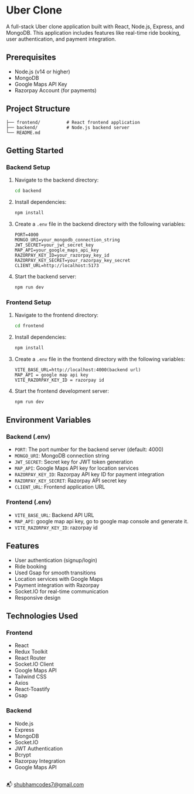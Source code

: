 # Uber Clone

A full-stack Uber clone application built with React, Node.js, Express, and MongoDB. This application includes features like real-time ride booking, user authentication, and payment integration.

## Prerequisites

- Node.js (v14 or higher)
- MongoDB
- Google Maps API Key
- Razorpay Account (for payments)

## Project Structure

```
├── frontend/          # React frontend application
├── backend/           # Node.js backend server
└── README.md
```

## Getting Started

### Backend Setup

1. Navigate to the backend directory:
   ```bash
   cd backend
   ```

2. Install dependencies:
   ```bash
   npm install
   ```

3. Create a `.env` file in the backend directory with the following variables:
   ```
   PORT=4000
   MONGO_URI=your_mongodb_connection_string
   JWT_SECRET=your_jwt_secret_key
   MAP_API=your_google_maps_api_key
   RAZORPAY_KEY_ID=your_razorpay_key_id
   RAZORPAY_KEY_SECRET=your_razorpay_key_secret
   CLIENT_URL=http://localhost:5173
   ```

4. Start the backend server:
   ```bash
   npm run dev
   ```

### Frontend Setup

1. Navigate to the frontend directory:
   ```bash
   cd frontend
   ```

2. Install dependencies:
   ```bash
   npm install
   ```

3. Create a `.env` file in the frontend directory with the following variables:
   ```
   VITE_BASE_URL=http://localhost:4000(backend url)
   MAP_API = google map api key
   VITE_RAZORPAY_KEY_ID = razorpay id
   ```

4. Start the frontend development server:
   ```bash
   npm run dev
   ```

## Environment Variables

### Backend (.env)
- `PORT`: The port number for the backend server (default: 4000)
- `MONGO_URI`: MongoDB connection string
- `JWT_SECRET`: Secret key for JWT token generation
- `MAP_API`: Google Maps API key for location services
- `RAZORPAY_KEY_ID`: Razorpay API key ID for payment integration
- `RAZORPAY_KEY_SECRET`: Razorpay API secret key
- `CLIENT_URL`: Frontend application URL

### Frontend (.env)
- `VITE_BASE_URL`: Backend API URL
- `MAP_API`: google map api key, go to google map console and generate it.
- `VITE_RAZORPAY_KEY_ID`: razorpay id

## Features

- User authentication (signup/login)
- Ride booking
- Used Gsap for smooth transitions
- Location services with Google Maps
- Payment integration with Razorpay
- Socket.IO for real-time communication
- Responsive design

## Technologies Used

### Frontend
- React
- Redux Toolkit
- React Router
- Socket.IO Client
- Google Maps API
- Tailwind CSS
- Axios
- React-Toastify
- Gsap

### Backend
- Node.js
- Express
- MongoDB
- Socket.IO
- JWT Authentication
- Bcrypt
- Razorpay Integration
- Google Maps API


##

📬 shubhamcodes7@gmail.com

